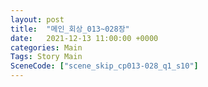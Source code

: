 ```yaml
---
layout: post
title:  "메인_회상_013~028장"
date:   2021-12-13 11:00:00 +0000
categories: Main
Tags: Story Main
SceneCode: ["scene_skip_cp013-028_q1_s10"]
---
```

